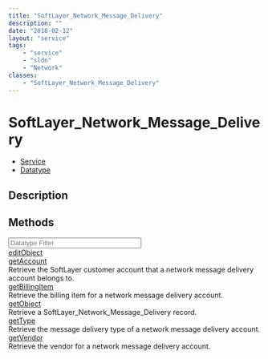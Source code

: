 ```yaml
---
title: "SoftLayer_Network_Message_Delivery"
description: ""
date: "2018-02-12"
layout: "service"
tags:
    - "service"
    - "sldn"
    - "Network"
classes:
    - "SoftLayer_Network_Message_Delivery"
---
```

# SoftLayer_Network_Message_Delivery
<div id='service-datatype'>
    <ul id='sldn-reference-tabs'>
    <li id='service'> <a href='/reference/services/SoftLayer_Network_Message_Delivery' >Service</a></li>    <li id='datatype'> <a href='/reference/datatypes/SoftLayer_Network_Message_Delivery' >Datatype</a></li>
    </ul>
</div>

## Description

        
        
<div id="properties" class="content">
    <h2>Methods</h2>
    <div class="view-filters">
        <div class="clearfix">
            <div class="search-input-box">
                <input placeholder="Datatype Filter" onkeyup="titleSearch(inputId='edit-combine', divId='method-div', elementClass='method-row')" 
                    type="text" id="edit-combine" value="" size="30" maxlength="128" class="form-text">
            </div>
        </div>
    </div>
    <div id="method-div">
            <div class="method-row">
                        <span class='view-field-title'><a href='/reference/services/SoftLayer_Network_Message_Delivery/editObject'> editObject</a> </span>
            <div class='views-field-body'></div>
        </div>
            <div class="method-row">
                        <span class='view-field-title'><a href='/reference/services/SoftLayer_Network_Message_Delivery/getAccount'> getAccount</a> </span>
            <div class='views-field-body'>Retrieve the SoftLayer customer account that a network message delivery account belongs to.</div>
        </div>
            <div class="method-row">
                        <span class='view-field-title'><a href='/reference/services/SoftLayer_Network_Message_Delivery/getBillingItem'> getBillingItem</a> </span>
            <div class='views-field-body'>Retrieve the billing item for a network message delivery account.</div>
        </div>
            <div class="method-row">
                        <span class='view-field-title'><a href='/reference/services/SoftLayer_Network_Message_Delivery/getObject'> getObject</a> </span>
            <div class='views-field-body'>Retrieve a SoftLayer_Network_Message_Delivery record.</div>
        </div>
            <div class="method-row">
                        <span class='view-field-title'><a href='/reference/services/SoftLayer_Network_Message_Delivery/getType'> getType</a> </span>
            <div class='views-field-body'>Retrieve the message delivery type of a network message delivery account.</div>
        </div>
            <div class="method-row">
                        <span class='view-field-title'><a href='/reference/services/SoftLayer_Network_Message_Delivery/getVendor'> getVendor</a> </span>
            <div class='views-field-body'>Retrieve the vendor for a network message delivery account.</div>
        </div>
        </div>
</div>

